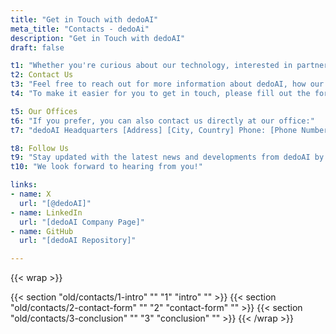 ```yaml
---
title: "Get in Touch with dedoAI"
meta_title: "Contacts - dedoAi"
description: "Get in Touch with dedoAI"
draft: false

t1: "Whether you're curious about our technology, interested in partnering with us, or simply have questions about the future of data, we're here to answer all your inquiries. Our team is dedicated to fostering open communication and collaboration with our community, potential partners, and anyone interested in the dedoAI project."
t2: Contact Us
t3: "Feel free to reach out for more information about dedoAI, how our platform works, or any other questions you may have. We're always ready to provide the insights you need."
t4: "To make it easier for you to get in touch, please fill out the form below with your details and your inquiry. Our team will get back to you as soon as possible."

t5: Our Offices
t6: "If you prefer, you can also contact us directly at our office:"
t7: "dedoAI Headquarters [Address] [City, Country] Phone: [Phone Number] Email: [General Contact Email]"

t8: Follow Us
t9: "Stay updated with the latest news and developments from dedoAI by following us on our social media channels:"
t10: "We look forward to hearing from you!"

links: 
- name: X
  url: "[@dedoAI]"
- name: LinkedIn
  url: "[dedoAI Company Page]"
- name: GitHub
  url: "[dedoAI Repository]"

---
```

{{< wrap >}}
<!-- Contact Form -->
{{< section "old/contacts/1-intro" "" "1" "intro" "" >}}
{{< section "old/contacts/2-contact-form" "" "2" "contact-form" "" >}}
{{< section "old/contacts/3-conclusion" "" "3" "conclusion" "" >}}
{{< /wrap >}}
